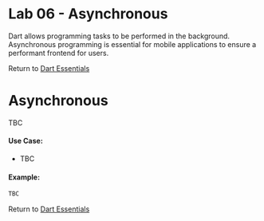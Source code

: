 # Lab 06 - Asynchronous 

Dart allows programming tasks to be performed in the background.
Asynchronous programming is essential for mobile applications to ensure a performant frontend for users.

Return to [Dart Essentials](https://github.com/rosera/flutter_workshop/tree/main/dart)

# Asynchronous

 TBC

#### Use Case:

* TBC 

#### Example: 
```dart
TBC 
```


Return to [Dart Essentials](https://github.com/rosera/flutter_workshop/tree/main/dart)
